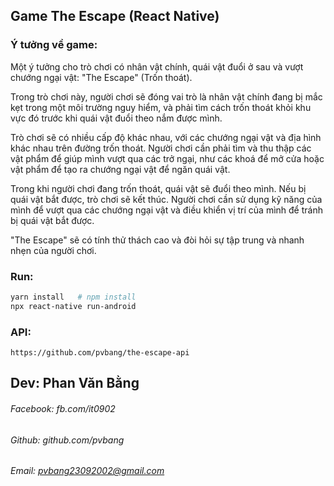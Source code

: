 ## Game The Escape (React Native)

### Ý tưởng về game:
Một ý tưởng cho trò chơi có nhân vật chính, quái vật đuổi ở sau và vượt chướng ngại vật: "The Escape" (Trốn thoát).

Trong trò chơi này, người chơi sẽ đóng vai trò là nhân vật chính đang bị mắc kẹt trong một môi trường nguy hiểm, và phải tìm cách trốn thoát khỏi khu vực đó trước khi quái vật đuổi theo nắm được mình.

Trò chơi sẽ có nhiều cấp độ khác nhau, với các chướng ngại vật và địa hình khác nhau trên đường trốn thoát. Người chơi cần phải tìm và thu thập các vật phẩm để giúp mình vượt qua các trở ngại, như các khoá để mở cửa hoặc vật phẩm để tạo ra chướng ngại vật để ngăn quái vật.

Trong khi người chơi đang trốn thoát, quái vật sẽ đuổi theo mình. Nếu bị quái vật bắt được, trò chơi sẽ kết thúc. Người chơi cần sử dụng kỹ năng của mình để vượt qua các chướng ngại vật và điều khiển vị trí của mình để tránh bị quái vật bắt được.

"The Escape" sẽ có tính thử thách cao và đòi hỏi sự tập trung và nhanh nhẹn của người chơi.

### Run:
```sh
yarn install   # npm install
npx react-native run-android
```

### API:
```
https://github.com/pvbang/the-escape-api
```

## Dev: Phan Văn Bằng
###### Facebook: fb.com/it0902
###### Github: github.com/pvbang
###### Email: pvbang23092002@gmail.com